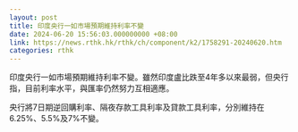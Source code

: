 ```yaml
---
layout: post
title: 印度央行一如市場預期維持利率不變
date: 2024-06-20 15:56:03.000000000 +08:00
link: https://news.rthk.hk/rthk/ch/component/k2/1758291-20240620.htm
categories: rthk
---
```


印度央行一如市場預期維持利率不變。雖然印度盧比跌至4年多以來最弱，但央行指，目前利率水平，與匯率仍然努力互相適應。

央行將7日期逆回購利率、隔夜存款工具利率及貸款工具利率，分別維持在6.25%、5.5%及7%不變。
